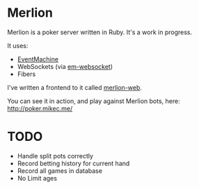 # Merlion

Merlion is a poker server written in Ruby. It's a work in progress.

It uses:

* [EventMachine](https://github.com/eventmachine/eventmachine)
* WebSockets (via [em-websocket](https://github.com/igrigorik/em-websocket))
* Fibers

I've written a frontend to it called [merlion-web](https://github.com/mcartmell/merlion-web).

You can see it in action, and play against Merlion bots, here: http://poker.mikec.me/

# TODO

* Handle split pots correctly
* Record betting history for current hand
* Record all games in database
* No Limit ages
